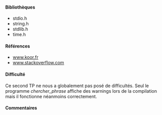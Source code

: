 #### Bibliothèques
- stdio.h
- string.h
- stdlib.h
- time.h

#### Références
- www.koor.fr
- www.stackoverflow.com

#### Difficulté
Ce second TP ne nous a globalement pas posé de difficultés. Seul le programme *chercher_phrase* affiche des warnings lors de la compilation mais il fonctionne néanmoins correctement.

#### Commentaires